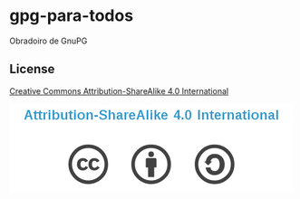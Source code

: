 # gpg-para-todos

Obradoiro de GnuPG

## License

[Creative Commons Attribution-ShareAlike 4.0 International](https://creativecommons.org/licenses/by-sa/4.0/)

![CC BY-SA](cc-by-sa.png)

